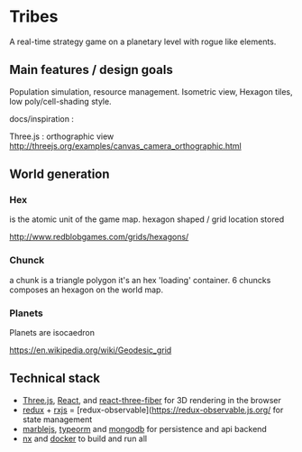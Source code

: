 # Tribes

A real-time strategy game on a planetary level with rogue like elements.

## Main features / design goals

Population simulation, resource management.
Isometric view, Hexagon tiles, low poly/cell-shading style.

docs/inspiration :

Three.js : orthographic view http://threejs.org/examples/canvas_camera_orthographic.html

## World generation

### Hex

is the atomic unit of the game map.
hexagon shaped / grid location stored

http://www.redblobgames.com/grids/hexagons/

### Chunck

a chunk is a triangle polygon
it's an hex 'loading' container.
6 chuncks composes an hexagon on the world map.

### Planets

Planets are isocaedron

https://en.wikipedia.org/wiki/Geodesic_grid

## Technical stack

- [Three.js](http://threejs.org/), [React](https://reactjs.org/), and [react-three-fiber](https://docs.pmnd.rs/react-three-fiber/) for 3D rendering in the browser
- [redux](https://redux.js.org/) + [rxjs](https://github.com/ReactiveX/rxjs) = [redux-observable](https://redux-observable.js.org/ for state management
- [marblejs](https://docs.marblejs.com/), [typeorm]() and [mongodb]() for persistence and api backend
- [nx](https://nx.dev/) and [docker]() to build and run all
